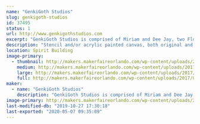 ```yaml
---
name: "GenkiGoth Studios"
slug: genkigoth-studios
id: 37495
status: 1
url: http://www.genkigothstudios.com
excerpt: "GenkiGoth Studios is comprised of Miriam and Dee Jay, two Florida based artists whose combined backgrounds in classical, urban, and multi-media art embrace their love of nerd culture through their loosely narrative, but mostly spontaneous paintings."
description: "Stencil and/or acrylic painted canvas, both original and fanart specializing in general pop culture (comics, anime, gaming, etc). While the majority of our work is approached in spray paint, we can make a selection of stencils specifically for the general audience, where the image can be made through stippling rather than spray paint."
location: Spirit Building
image-primary:
  - thumbnail: http://makers.makerfaireorlando.com/wp-content/uploads/2017/09/joint-paint2-150x150.jpg
    medium: http://makers.makerfaireorlando.com/wp-content/uploads/2017/09/joint-paint2-300x160.jpg
    large: http://makers.makerfaireorlando.com/wp-content/uploads/2017/09/joint-paint2-1024x544.jpg
    full: http://makers.makerfaireorlando.com/wp-content/uploads/2017/09/joint-paint2.jpg
maker:
  - name: "GenkiGoth Studios"
    description: "GenkiGoth Studios is comprised of Miriam and Dee Jay, two Florida based artists whose combined backgrounds in classical, urban, and multi-media art embrace their love of nerd culture through their loosely narrative, but mostly spontaneous paintings."
image-primary: http://makers.makerfaireorlando.com/wp-content/uploads/2017/09/GGS-logo-default-1002x1024.jpg
last-modified-db: "2019-10-27 17:30:18"
last-exported: "2020-05-07 09:35:09"
---
```

